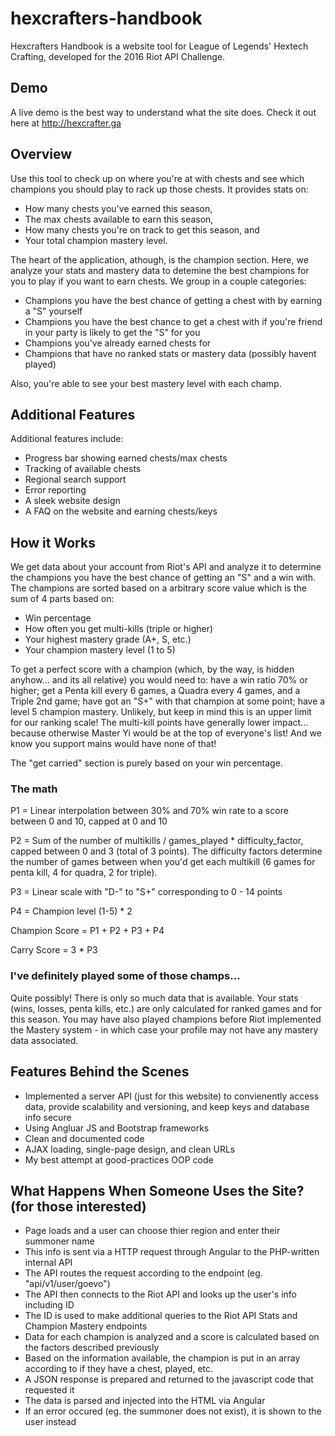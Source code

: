 # hexcrafters-handbook
Hexcrafters Handbook is a website tool for League of Legends' Hextech Crafting, developed for the 2016 Riot API Challenge.

## Demo
A live demo is the best way to understand what the site does. Check it out here at http://hexcrafter.ga

## Overview
Use this tool to check up on where you're at with chests and see which champions you should play to rack up those chests. It provides stats on: 

- How many chests you've earned this season,
- The max chests available to earn this season,
- How many chests you're on track to get this season, and 
- Your total champion mastery level.

The heart of the application, athough, is the champion section. Here, we analyze your stats and mastery data to detemine the best champions for you to play if you want to earn chests. We group in a couple categories: 

- Champions you have the best chance of getting a chest with by earning a "S" yourself
- Champions you have the best chance to get a chest with if you're friend in your party is likely to get the "S" for you
- Champions you've already earned chests for
- Champions that have no ranked stats or mastery data (possibly havent played)

Also, you're able to see your best mastery level with each champ.

## Additional Features
Additional features include:
- Progress bar showing earned chests/max chests
- Tracking of available chests
- Regional search support
- Error reporting
- A sleek website design
- A FAQ on the website and earning chests/keys

## How it Works
We get data about your account from Riot's API and analyze it to determine the champions you have the best chance of getting an "S" and a win with. The champions are sorted based on a arbitrary score value which is the sum of 4 parts based on:

- Win percentage
- How often you get multi-kills (triple or higher)
- Your highest mastery grade (A+, S, etc.)
- Your champion mastery level (1 to 5)

To get a perfect score with a champion (which, by the way, is hidden anyhow... and its all relative) you would need to: have a win ratio 70% or higher; get a Penta kill every 6 games, a Quadra every 4 games, and a Triple 2nd game; have got an "S+" with that champion at some point; have a level 5 champion mastery. Unlikely, but keep in mind this is an upper limit for our ranking scale! The multi-kill points have generally lower impact... because otherwise Master Yi would be at the top of everyone's list! And we know you support mains would have none of that!

The "get carried" section is purely based on your win percentage.

### The math
P1 = Linear interpolation between 30% and 70% win rate to a score between 0 and 10, capped at 0 and 10

P2 = Sum of the number of multikills / games_played * difficulty_factor, capped between 0 and 3 (total of 3 points). The difficulty factors determine the number of games between when you'd get each multikill (6 games for penta kill, 4 for quadra, 2 for triple).

P3 = Linear scale with "D-" to "S+" corresponding to 0 - 14 points

P4 = Champion level (1-5) * 2


Champion Score = P1 + P2 + P3 + P4

Carry Score = 3 * P3 

### I've definitely played some of those champs...
Quite possibly! There is only so much data that is available. Your stats (wins, losses, penta kills, etc.) are only calculated for ranked games and for this season. You may have also played champions before Riot implemented the Mastery system - in which case your profile may not have any mastery data associated.

## Features Behind the Scenes
- Implemented a server API (just for this website) to convienently access data, provide scalability and versioning, and keep keys and database info secure
- Using Angluar JS and Bootstrap frameworks
- Clean and documented code
- AJAX loading, single-page design, and clean URLs
- My best attempt at good-practices OOP code

## What Happens When Someone Uses the Site? (for those interested)
- Page loads and a user can choose thier region and enter their summoner name
- This info is sent via a HTTP request through Angular to the PHP-written internal API
- The API routes the request according to the endpoint (eg. "api/v1/user/goevo")
- The API then connects to the Riot API and looks up the user's info including ID
- The ID is used to make additional queries to the Riot API Stats and Champion Mastery endpoints
- Data for each champion is analyzed and a score is calculated based on the factors described previously
- Based on the information available, the champion is put in an array according to if they have a chest, played, etc.
- A JSON response is prepared and returned to the javascript code that requested it
- The data is parsed and injected into the HTML via Angular
- If an error occured (eg. the summoner does not exist), it is shown to the user instead
